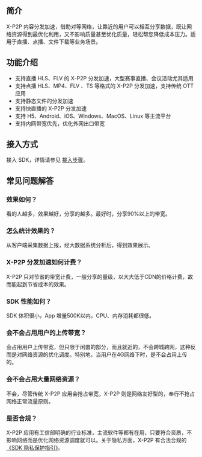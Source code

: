 ## 简介
 X-P2P 内容分发加速，借助对等网络，让靠近的用户可以相互分享数据，既让网络资源得到最优化利用，又不影响质量甚至优化质量，轻松帮您降低成本压力。适用于直播、点播、文件下载等业务场景。

## 功能介绍

- 支持直播 HLS、FLV 的 X-P2P 分发加速，大型赛事直播、会议活动尤其适用
- 支持点播 HLS、MP4、FLV 、TS 等格式的 X-P2P 分发加速，支持传统 OTT 应用
- 支持静态文件的分发加速
- 支持快直播的 X-P2P 分发加速
- 支持 H5、Android、iOS、Windows、MacOS、Linux 等主流平台
- 支持内网带宽优先，优化外网出口带宽

## 接入方式

接入 SDK，详情请参见 [接入步骤](https://cloud.tencent.com/document/product/618/49016)。

## 常见问题解答

### 效果如何？
看的人越多，效果越好，分享的越多。最好时，分享90%以上的带宽。

### 怎么统计效果的？
从客户端采集数据上报，经大数据系统分析后，得到效果展示。

### X-P2P 分发加速如何计费？
 X-P2P 只对节省的带宽计费，一般分享的量级，以大大低于CDN的价格计费，故而能起到节省成本的效果。

### SDK 性能如何？
SDK 体积很小，App 增量500K以内，CPU、内存消耗都很低。

### 会不会占用用户的上传带宽？
会占用用户上传带宽，但只限于闲置的部分，而且就近的，不会跨城跨网，这种反而是对网络资源的优化调度。特别地，当用户在4G网络下时，是不会占用上传的。

### 会不会占用大量网络资源？
不会，尽管传统 X-P2P 应用会抢占带宽，X-P2P 则是网络友好型的，奉行不抢占网络正常流量原则。

### 是否合规？
 X-P2P 应用有工信部明确的行业标准，主流软件等都有在用，只要符合资质，不影响网络而是优化网络资源调度就可以。关于隐私方面，X-P2P 有合法合规的 [《SDK 隐私保护指引》](https://cloud.tencent.com/document/product/618/71172)。
